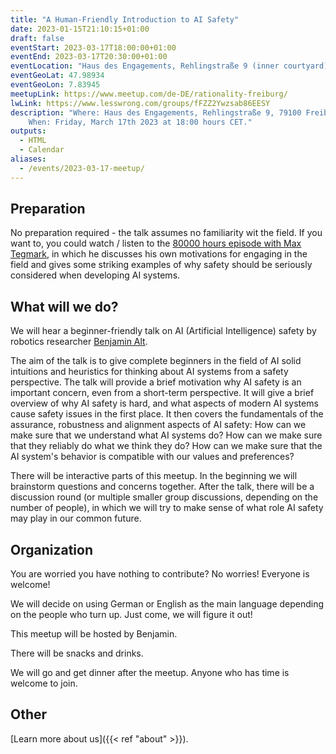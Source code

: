 ```yaml
---
title: "A Human-Friendly Introduction to AI Safety"
date: 2023-01-15T21:10:15+01:00
draft: false
eventStart: 2023-03-17T18:00:00+01:00
eventEnd: 2023-03-17T20:30:00+01:00
eventLocation: "Haus des Engagements, Rehlingstraße 9 (inner courtyard), 79100 Freiburg"
eventGeoLat: 47.98934
eventGeoLon: 7.83945
meetupLink: https://www.meetup.com/de-DE/rationality-freiburg/
lwLink: https://www.lesswrong.com/groups/fFZZ2Ywzsab86EESY
description: "Where: Haus des Engagements, Rehlingstraße 9, 79100 Freiburg.
    When: Friday, March 17th 2023 at 18:00 hours CET."
outputs:
  - HTML
  - Calendar
aliases:
  - /events/2023-03-17-meetup/
---
```


## Preparation

No preparation required - the talk assumes no familiarity wit the field. If you want to, you could watch / listen to the [80000 hours episode with Max Tegmark](https://80000hours.org/podcast/episodes/max-tegmark-ai-and-algorithmic-news-selection/), in which he discusses his own motivations for engaging in the field and gives some striking examples of why safety should be seriously considered when developing AI systems. 

## What will we do?

We will hear a beginner-friendly talk on AI (Artificial Intelligence) safety by
robotics researcher [Benjamin Alt](https://benjaminalt.github.io/).

The aim of the talk is to give complete beginners in the field of AI solid intuitions and heuristics for thinking about AI systems from a safety perspective. The talk will provide a brief motivation why AI safety is an important concern, even from a short-term perspective. It will give a brief overview of why AI safety is hard, and what aspects of modern AI systems cause safety issues in the first place. It then covers the fundamentals of the assurance, robustness and alignment aspects of AI safety: How can we make sure that we understand what AI systems do? How can we make sure that they reliably do what we think they do? How can we make sure that the AI system's behavior is compatible with our values and preferences?

There will be interactive parts of this meetup. In the beginning we will brainstorm questions and concerns together. After the talk, there will be a discussion round (or multiple smaller group discussions, depending on the number of people), in which we will try to make sense of what role AI safety may play in our common future.

## Organization

You are worried you have nothing to contribute? No worries! Everyone is
welcome!

We will decide on using German or English as the main language depending on the
people who turn up. Just come, we will figure it out!

This meetup will be hosted by Benjamin.

There will be snacks and drinks.

We will go and get dinner after the meetup. Anyone who has time is welcome to
join.


## Other

[Learn more about us]({{< ref "about" >}}).
